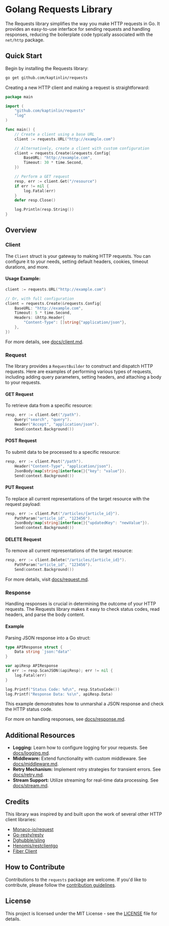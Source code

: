 # Golang Requests Library

The Requests library simplifies the way you make HTTP requests in Go. It provides an easy-to-use interface for sending requests and handling responses, reducing the boilerplate code typically associated with the `net/http` package.

## Quick Start

Begin by installing the Requests library:

```bash
go get github.com/kaptinlin/requests
```

Creating a new HTTP client and making a request is straightforward:

```go
package main

import (
    "github.com/kaptinlin/requests"
    "log"
)

func main() {
    // Create a client using a base URL
    client := requests.URL("http://example.com")

    // Alternatively, create a client with custom configuration
    client = requests.Create(&requests.Config{
        BaseURL: "http://example.com",
        Timeout: 30 * time.Second,
    })

    // Perform a GET request
    resp, err := client.Get("/resource")
    if err != nil {
        log.Fatal(err)
    }
    defer resp.Close()

    log.Println(resp.String())
}
```

## Overview

### Client

The `Client` struct is your gateway to making HTTP requests. You can configure it to your needs, setting default headers, cookies, timeout durations, and more.

#### Usage Example:

```go
client := requests.URL("http://example.com")

// Or, with full configuration
client = requests.Create(&requests.Config{
    BaseURL: "http://example.com",
    Timeout: 5 * time.Second,
    Headers: &http.Header{
        "Content-Type": []string{"application/json"},
    },
})
```

For more details, see [docs/client.md](docs/client.md).


### Request

The library provides a `RequestBuilder` to construct and dispatch HTTP requests. Here are examples of performing various types of requests, including adding query parameters, setting headers, and attaching a body to your requests.

#### GET Request

To retrieve data from a specific resource:

```go
resp, err := client.Get("/path").
    Query("search", "query").
    Header("Accept", "application/json").
    Send(context.Background())
```

#### POST Request

To submit data to be processed to a specific resource:

```go
resp, err := client.Post("/path").
    Header("Content-Type", "application/json").
    JsonBody(map[string]interface{}{"key": "value"}).
    Send(context.Background())
```

#### PUT Request

To replace all current representations of the target resource with the request payload:

```go
resp, err := client.Put("/articles/{article_id}").
    PathParam("article_id", "123456").
    JsonBody(map[string]interface{}{"updatedKey": "newValue"}).
    Send(context.Background())
```

#### DELETE Request

To remove all current representations of the target resource:

```go
resp, err := client.Delete("/articles/{article_id}").
    PathParam("article_id", "123456").
    Send(context.Background())
```

For more details, visit [docs/request.md](docs/request.md).

### Response

Handling responses is crucial in determining the outcome of your HTTP requests. The Requests library makes it easy to check status codes, read headers, and parse the body content.

#### Example

Parsing JSON response into a Go struct:

```go
type APIResponse struct {
    Data string `json:"data"`
}

var apiResp APIResponse
if err := resp.ScanJSON(&apiResp); err != nil {
    log.Fatal(err)
}

log.Printf("Status Code: %d\n", resp.StatusCode())
log.Printf("Response Data: %s\n", apiResp.Data)
```

This example demonstrates how to unmarshal a JSON response and check the HTTP status code.

For more on handling responses, see [docs/response.md](docs/response.md).

## Additional Resources

- **Logging:** Learn how to configure logging for your requests. See [docs/logging.md](docs/logging.md).
- **Middleware:** Extend functionality with custom middleware. See [docs/middleware.md](docs/middleware.md).
- **Retry Mechanism:** Implement retry strategies for transient errors. See [docs/retry.md](docs/retry.md).
- **Stream Support:** Utilize streaming for real-time data processing. See [docs/stream.md](docs/stream.md).

## Credits

This library was inspired by and built upon the work of several other HTTP client libraries:

- [Monaco-io/request](https://github.com/monaco-io/request)
- [Go-resty/resty](https://github.com/go-resty/resty)
- [Dghubble/sling](https://github.com/dghubble/sling)
- [Henomis/restclientgo](https://github.com/henomis/restclientgo)
- [Fiber Client](https://github.com/gofiber/fiber)

## How to Contribute

Contributions to the `requests` package are welcome. If you'd like to contribute, please follow the [contribution guidelines](CONTRIBUTING.md).

## License

This project is licensed under the MIT License - see the [LICENSE](LICENSE) file for details.